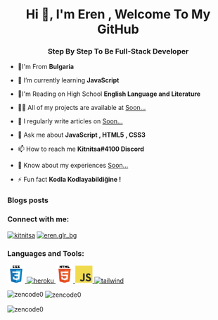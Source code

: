 <h1 align="center">Hi 👋, I'm Eren , Welcome To My GitHub</h1>
<h3 align="center">Step By Step To Be Full-Stack Developer</h3>

- 🎌I'm From **Bulgaria**

- 🌱 I’m currently learning **JavaScript**

- 📕I'm Reading on High School **English Language and Literature**

- 👨‍💻 All of my projects are available at [Soon...](Soon...)

- 📝 I regularly write articles on [Soon...](Soon...)

- 💬 Ask me about **JavaScript , HTML5 , CSS3**

- 📫 How to reach me **Kitnitsa#4100 Discord**

- 📄 Know about my experiences [Soon...](Soon...)

- ⚡ Fun fact **Kodla Kodlayabildiğine !**

### Blogs posts
<!-- BLOG-POST-LIST:START -->
<!-- BLOG-POST-LIST:END -->

<h3 align="left">Connect with me:</h3>
<p align="left">
<a href="https://dev.to/kitnitsa" target="blank"><img align="center" src="https://raw.githubusercontent.com/rahuldkjain/github-profile-readme-generator/master/src/images/icons/Social/devto.svg" alt="kitnitsa" height="30" width="40" /></a>
<a href="https://instagram.com/eren.glr_bg" target="blank"><img align="center" src="https://raw.githubusercontent.com/rahuldkjain/github-profile-readme-generator/master/src/images/icons/Social/instagram.svg" alt="eren.glr_bg" height="30" width="40" /></a>
</p>

<h3 align="left">Languages and Tools:</h3>
<p align="left"> <a href="https://www.w3schools.com/css/" target="_blank" rel="noreferrer"> <img src="https://raw.githubusercontent.com/devicons/devicon/master/icons/css3/css3-original-wordmark.svg" alt="css3" width="40" height="40"/> </a> <a href="https://heroku.com" target="_blank" rel="noreferrer"> <img src="https://www.vectorlogo.zone/logos/heroku/heroku-icon.svg" alt="heroku" width="40" height="40"/> </a> <a href="https://www.w3.org/html/" target="_blank" rel="noreferrer"> <img src="https://raw.githubusercontent.com/devicons/devicon/master/icons/html5/html5-original-wordmark.svg" alt="html5" width="40" height="40"/> </a> <a href="https://developer.mozilla.org/en-US/docs/Web/JavaScript" target="_blank" rel="noreferrer"> <img src="https://raw.githubusercontent.com/devicons/devicon/master/icons/javascript/javascript-original.svg" alt="javascript" width="40" height="40"/> </a> <a href="https://tailwindcss.com/" target="_blank" rel="noreferrer"> <img src="https://www.vectorlogo.zone/logos/tailwindcss/tailwindcss-icon.svg" alt="tailwind" width="40" height="40"/> </a> </p>

<p><img align="left" src="https://github-readme-stats.vercel.app/api/top-langs?username=zencode0&show_icons=true&locale=en&layout=compact" alt="zencode0" /></p>

<p>&nbsp;<img align="center" src="https://github-readme-stats.vercel.app/api?username=zencode0&show_icons=true&locale=en" alt="zencode0" /></p>

<p><img align="center" src="https://github-readme-streak-stats.herokuapp.com/?user=zencode0&" alt="zencode0" /></p>
